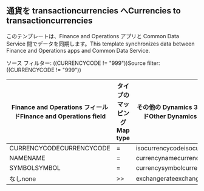 ## <a name="currencies-to-transactioncurrencies"></a><span data-ttu-id="ec523-101">通貨を transactioncurrencies へ</span><span class="sxs-lookup"><span data-stu-id="ec523-101">Currencies to transactioncurrencies</span></span>

<span data-ttu-id="ec523-102">このテンプレートは、Finance and Operations アプリと Common Data Service 間でデータを同期します。</span><span class="sxs-lookup"><span data-stu-id="ec523-102">This template synchronizes data between Finance and Operations apps and Common Data Service.</span></span>

<span data-ttu-id="ec523-103">ソース フィルター: ((CURRENCYCODE != "999"))</span><span class="sxs-lookup"><span data-stu-id="ec523-103">Source filter: ((CURRENCYCODE != "999"))</span></span>

<span data-ttu-id="ec523-104">Finance and Operations フィールド</span><span class="sxs-lookup"><span data-stu-id="ec523-104">Finance and Operations field</span></span> | <span data-ttu-id="ec523-105">タイプのマッピング</span><span class="sxs-lookup"><span data-stu-id="ec523-105">Map type</span></span> | <span data-ttu-id="ec523-106">その他の Dynamics 365 フィールド</span><span class="sxs-lookup"><span data-stu-id="ec523-106">Other Dynamics 365 field</span></span> | <span data-ttu-id="ec523-107">既定値</span><span class="sxs-lookup"><span data-stu-id="ec523-107">Default value</span></span>
---|---|---|---
<span data-ttu-id="ec523-108">CURRENCYCODE</span><span class="sxs-lookup"><span data-stu-id="ec523-108">CURRENCYCODE</span></span> | = | <span data-ttu-id="ec523-109">isocurrencycode</span><span class="sxs-lookup"><span data-stu-id="ec523-109">isocurrencycode</span></span> | 
<span data-ttu-id="ec523-110">NAME</span><span class="sxs-lookup"><span data-stu-id="ec523-110">NAME</span></span> | = | <span data-ttu-id="ec523-111">currencyname</span><span class="sxs-lookup"><span data-stu-id="ec523-111">currencyname</span></span> | 
<span data-ttu-id="ec523-112">SYMBOL</span><span class="sxs-lookup"><span data-stu-id="ec523-112">SYMBOL</span></span> | = | <span data-ttu-id="ec523-113">currencysymbol</span><span class="sxs-lookup"><span data-stu-id="ec523-113">currencysymbol</span></span> | 
<span data-ttu-id="ec523-114">なし</span><span class="sxs-lookup"><span data-stu-id="ec523-114">none</span></span> | >> | <span data-ttu-id="ec523-115">exchangerate</span><span class="sxs-lookup"><span data-stu-id="ec523-115">exchangerate</span></span> | <span data-ttu-id="ec523-116">1</span><span class="sxs-lookup"><span data-stu-id="ec523-116">1</span></span>
